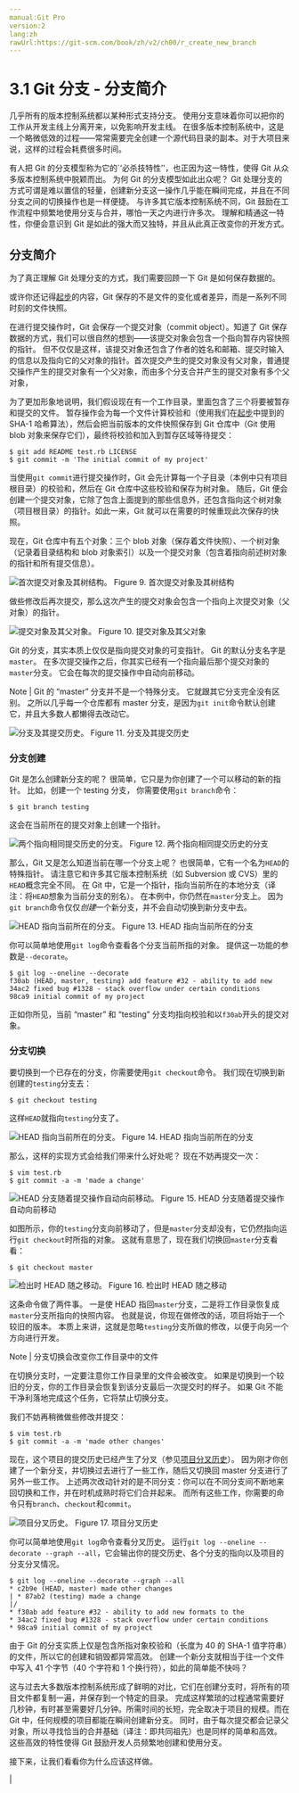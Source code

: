 ```yaml
---
manual:Git Pro
version:2
lang:zh
rawUrl:https://git-scm.com/book/zh/v2/ch00/r_create_new_branch
---
```



# 3.1 Git 分支 - 分支简介


几乎所有的版本控制系统都以某种形式支持分支。 使用分支意味着你可以把你的工作从开发主线上分离开来，以免影响开发主线。 在很多版本控制系统中，这是一个略微低效的过程——常常需要完全创建一个源代码目录的副本。对于大项目来说，这样的过程会耗费很多时间。



有人把 Git 的分支模型称为它的`‘必杀技特性’&#39;，也正因为这一特性，使得 Git 从众多版本控制系统中脱颖而出。 为何 Git 的分支模型如此出众呢？ Git 处理分支的方式可谓是难以置信的轻量，创建新分支这一操作几乎能在瞬间完成，并且在不同分支之间的切换操作也是一样便捷。 与许多其它版本控制系统不同，Git 鼓励在工作流程中频繁地使用分支与合并，哪怕一天之内进行许多次。 理解和精通这一特性，你便会意识到 Git 是如此的强大而又独特，并且从此真正改变你的开发方式。


## 分支简介<a name="r_git_branches_overview"></a>


为了真正理解 Git 处理分支的方式，我们需要回顾一下 Git 是如何保存数据的。




或许你还记得[起步](%610  "")的内容，Git 保存的不是文件的变化或者差异，而是一系列不同时刻的文件快照。




在进行提交操作时，Git 会保存一个提交对象（commit object）。知道了 Git 保存数据的方式，我们可以很自然的想到——该提交对象会包含一个指向暂存内容快照的指针。 但不仅仅是这样，该提交对象还包含了作者的姓名和邮箱、提交时输入的信息以及指向它的父对象的指针。首次提交产生的提交对象没有父对象，普通提交操作产生的提交对象有一个父对象，而由多个分支合并产生的提交对象有多个父对象，




为了更加形象地说明，我们假设现在有一个工作目录，里面包含了三个将要被暂存和提交的文件。 暂存操作会为每一个文件计算校验和（使用我们在[起步](%610  "")中提到的 SHA-1 哈希算法），然后会把当前版本的文件快照保存到 Git 仓库中（Git 使用 blob 对象来保存它们），最终将校验和加入到暂存区域等待提交：



```
$ git add README test.rb LICENSE
$ git commit -m 'The initial commit of my project'
```




当使用`git commit`进行提交操作时，Git 会先计算每一个子目录（本例中只有项目根目录）的校验和，然后在 Git 仓库中这些校验和保存为树对象。 随后，Git 便会创建一个提交对象，它除了包含上面提到的那些信息外，还包含指向这个树对象（项目根目录）的指针。如此一来，Git 就可以在需要的时候重现此次保存的快照。




现在，Git 仓库中有五个对象：三个 blob 对象（保存着文件快照）、一个树对象（记录着目录结构和 blob 对象索引）以及一个提交对象（包含着指向前述树对象的指针和所有提交信息）。


![首次提交对象及其树结构。](%617.png "")
Figure 9. 首次提交对象及其树结构



做些修改后再次提交，那么这次产生的提交对象会包含一个指向上次提交对象（父对象）的指针。


![提交对象及其父对象。](%618.png "")
Figure 10. 提交对象及其父对象



Git 的分支，其实本质上仅仅是指向提交对象的可变指针。 Git 的默认分支名字是`master`。 在多次提交操作之后，你其实已经有一个指向最后那个提交对象的`master`分支。 它会在每次的提交操作中自动向前移动。


Note | Git 的 “master” 分支并不是一个特殊分支。 它就跟其它分支完全没有区别。 之所以几乎每一个仓库都有 master 分支，是因为`git init`命令默认创建它，并且大多数人都懒得去改动它。 


![分支及其提交历史。](%619.png "")
Figure 11. 分支及其提交历史


### 分支创建<a name="r_create_new_branch"></a>


Git 是怎么创建新分支的呢？ 很简单，它只是为你创建了一个可以移动的新的指针。 比如，创建一个 testing 分支， 你需要使用`git branch`命令：



```
$ git branch testing
```




这会在当前所在的提交对象上创建一个指针。


![两个指向相同提交历史的分支。](%620.png "")
Figure 12. 两个指向相同提交历史的分支



那么，Git 又是怎么知道当前在哪一个分支上呢？ 也很简单，它有一个名为`HEAD`的特殊指针。 请注意它和许多其它版本控制系统（如 Subversion 或 CVS）里的`HEAD`概念完全不同。 在 Git 中，它是一个指针，指向当前所在的本地分支（译注：将`HEAD`想象为当前分支的别名）。 在本例中，你仍然在`master`分支上。 因为`git branch`命令仅仅<em>创建</em>一个新分支，并不会自动切换到新分支中去。


![HEAD 指向当前所在的分支。](%621.png "")
Figure 13. HEAD 指向当前所在的分支



你可以简单地使用`git log`命令查看各个分支当前所指的对象。 提供这一功能的参数是`--decorate`。



```
$ git log --oneline --decorate
f30ab (HEAD, master, testing) add feature #32 - ability to add new
34ac2 fixed bug #1328 - stack overflow under certain conditions
98ca9 initial commit of my project
```




正如你所见，当前 “master” 和 “testing” 分支均指向校验和以`f30ab`开头的提交对象。




### 分支切换<a name="r_switching_branches"></a>


要切换到一个已存在的分支，你需要使用`git checkout`命令。 我们现在切换到新创建的`testing`分支去：



```
$ git checkout testing
```




这样`HEAD`就指向`testing`分支了。


![HEAD 指向当前所在的分支。](%624.png "")
Figure 14. HEAD 指向当前所在的分支



那么，这样的实现方式会给我们带来什么好处呢？ 现在不妨再提交一次：



```
$ vim test.rb
$ git commit -a -m 'made a change'
```


![HEAD 分支随着提交操作自动向前移动。](%622.png "")
Figure 15. HEAD 分支随着提交操作自动向前移动



如图所示，你的`testing`分支向前移动了，但是`master`分支却没有，它仍然指向运行`git checkout`时所指的对象。 这就有意思了，现在我们切换回`master`分支看看：



```
$ git checkout master
```


![检出时 HEAD 随之移动。](%623.png "")
Figure 16. 检出时 HEAD 随之移动



这条命令做了两件事。 一是使 HEAD 指回`master`分支，二是将工作目录恢复成`master`分支所指向的快照内容。 也就是说，你现在做修改的话，项目将始于一个较旧的版本。 本质上来讲，这就是忽略`testing`分支所做的修改，以便于向另一个方向进行开发。


Note | 分支切换会改变你工作目录中的文件


在切换分支时，一定要注意你工作目录里的文件会被改变。 如果是切换到一个较旧的分支，你的工作目录会恢复到该分支最后一次提交时的样子。 如果 Git 不能干净利落地完成这个任务，它将禁止切换分支。 




我们不妨再稍微做些修改并提交：



```
$ vim test.rb
$ git commit -a -m 'made other changes'
```




现在，这个项目的提交历史已经产生了分叉（参见[项目分叉历史](%626  "")）。 因为刚才你创建了一个新分支，并切换过去进行了一些工作，随后又切换回 master 分支进行了另外一些工作。 上述两次改动针对的是不同分支：你可以在不同分支间不断地来回切换和工作，并在时机成熟时将它们合并起来。 而所有这些工作，你需要的命令只有`branch`、`checkout`和`commit`。


![项目分叉历史。](%625.png "")
Figure 17. 项目分叉历史



你可以简单地使用`git log`命令查看分叉历史。 运行`git log --oneline --decorate --graph --all`，它会输出你的提交历史、各个分支的指向以及项目的分支分叉情况。



```
$ git log --oneline --decorate --graph --all
* c2b9e (HEAD, master) made other changes
| * 87ab2 (testing) made a change
|/
* f30ab add feature #32 - ability to add new formats to the
* 34ac2 fixed bug #1328 - stack overflow under certain conditions
* 98ca9 initial commit of my project
```




由于 Git 的分支实质上仅是包含所指对象校验和（长度为 40 的 SHA-1 值字符串）的文件，所以它的创建和销毁都异常高效。 创建一个新分支就相当于往一个文件中写入 41 个字节（40 个字符和 1 个换行符），如此的简单能不快吗？




这与过去大多数版本控制系统形成了鲜明的对比，它们在创建分支时，将所有的项目文件都复制一遍，并保存到一个特定的目录。 完成这样繁琐的过程通常需要好几秒钟，有时甚至需要好几分钟。所需时间的长短，完全取决于项目的规模。而在 Git 中，任何规模的项目都能在瞬间创建新分支。 同时，由于每次提交都会记录父对象，所以寻找恰当的合并基础（译注：即共同祖先）也是同样的简单和高效。 这些高效的特性使得 Git 鼓励开发人员频繁地创建和使用分支。




接下来，让我们看看你为什么应该这样做。



|


